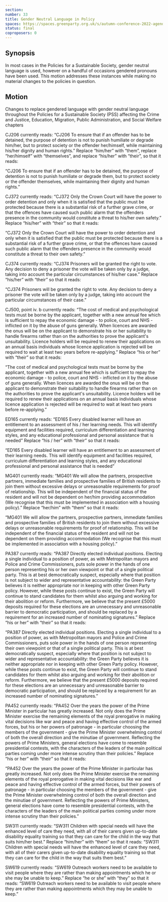 ```yaml
---
section:
number: 33
title: Gender Neutral Language in Policy
spaces: https://spaces.greenparty.org.uk/s/autumn-conference-2022-agenda-forum/?contentId=100063
status: final
coproposers: 0
---
```

## Synopsis
In most cases in the Policies for a Sustainable Society, gender neutral language is used, however on a handful of occasions gendered pronouns have been used. This motion addresses these instances while making no material changes to the policies in question.

## Motion
Changes to replace gendered language with gender neutral language throughout the Policies for a Sustainable Society (PSS) affecting the Crime and Justice, Education, Migration, Public Administration, and Social Welfare chapters

CJ206 currently reads:
“CJ206 To ensure that if an offender has to be detained, the purpose of detention is not to punish humiliate or degrade him/her, but to protect society or the offender her/himself, while maintaining his/her dignity and human rights.”
Replace “him/her” with “them”, replace “her/himself” with “themselves”, and replace “his/her” with “their”, so that it reads:

“CJ206 To ensure that if an offender has to be detained, the purpose of detention is not to punish humiliate or degrade them, but to protect society or the offender themselves, while maintaining their dignity and human rights.”

CJ372 currently reads:
“CJ372 Only the Crown Court will have the power to order detention and only when it is satisfied that the public must be protected because there is a substantial risk of a further grave crime, or that the offences have caused such public alarm that the offenders presence in the community would constitute a threat to his/her own safety.”
Replace “his/her” with “their” so that it reads:

“CJ372 Only the Crown Court will have the power to order detention and only when it is satisfied that the public must be protected because there is a substantial risk of a further grave crime, or that the offences have caused such public alarm that the offenders presence in the community would constitute a threat to their own safety.”

CJ374 currently reads:
“CJ374 Prisoners will be granted the right to vote. Any decision to deny a prisoner the vote will be taken only by a judge, taking into account the particular circumstances of his/her case.”
Replace “his/her” with “their” so that it reads:

“CJ374 Prisoners will be granted the right to vote. Any decision to deny a prisoner the vote will be taken only by a judge, taking into account the particular circumstances of their case.”

CJ500, point iv. b currently reads:
“The cost of medical and psychological tests must be borne by the applicant, together with a new annual fee which is sufficient to repay the economic damage - to police, court and NHS - inflicted on it by the abuse of guns generally. When licences are awarded the onus will be on the applicant to demonstrate his or her suitability to handle firearms rather than on the authorities to prove the applicant's unsuitability. Licence holders will be required to renew their applications on an annual basis individuals whose licence application is rejected will be required to wait at least two years before re-applying.”
Replace “his or her” with “their” so that it reads:

“The cost of medical and psychological tests must be borne by the applicant, together with a new annual fee which is sufficient to repay the economic damage - to police, court and NHS - inflicted on it by the abuse of guns generally. When licences are awarded the onus will be on the applicant to demonstrate their suitability to handle firearms rather than on the authorities to prove the applicant's unsuitability. Licence holders will be required to renew their applications on an annual basis individuals whose licence application is rejected will be required to wait at least two years before re-applying.”

ED165 currently reads:
“ED165 Every disabled learner will have an entitlement to an assessment of his / her learning needs. This will identify equipment and facilities required, curriculum differentiation and learning styles, and any educational professional and personal assistance that is needed”
Replace “his / her” with “their” so that it reads:

“ED165 Every disabled learner will have an entitlement to an assessment of their learning needs. This will identify equipment and facilities required, curriculum differentiation and learning styles, and any educational professional and personal assistance that is needed”

MG401 currently reads:
“MG401 We will allow the partners, prospective partners, immediate families and prospective families of British residents to join them without excessive delays or unreasonable requirements for proof of relationship. This will be independent of the financial status of the resident and will not be dependent on her/him providing accommodation (We recognise that this must be implemented in association with a housing policy).”
Replace “her/him” with “them” so that it reads:

“MG401 We will allow the partners, prospective partners, immediate families and prospective families of British residents to join them without excessive delays or unreasonable requirements for proof of relationship. This will be independent of the financial status of the resident and will not be dependent on them providing accommodation (We recognise that this must be implemented in association with a housing policy).”

PA387 currently reads:
“PA387 Directly elected individual positions. Electing a single individual to a position of power, as with Metropolitan mayors and Police and Crime Commissioners, puts sole power in the hands of one person representing his or her own viewpoint or that of a single political party. This is at best democratically suspect, especially where that position is not subject to wider and representative accountability: the Green Party believes it is neither appropriate nor in keeping with other Green Party policy. However, while these posts continue to exist, the Green Party will continue to stand candidates for them whilst also arguing and working for their abolition or reform. Furthermore, we believe that the present £5000 deposits required for these elections are an unnecessary and unreasonable barrier to democratic participation, and should be replaced by a requirement for an increased number of nominating signatures.”
Replace “his or her” with “their” so that it reads:

“PA387 Directly elected individual positions. Electing a single individual to a position of power, as with Metropolitan mayors and Police and Crime Commissioners, puts sole power in the hands of one person representing their own viewpoint or that of a single political party. This is at best democratically suspect, especially where that position is not subject to wider and representative accountability: the Green Party believes it is neither appropriate nor in keeping with other Green Party policy. However, while these posts continue to exist, the Green Party will continue to stand candidates for them whilst also arguing and working for their abolition or reform. Furthermore, we believe that the present £5000 deposits required for these elections are an unnecessary and unreasonable barrier to democratic participation, and should be replaced by a requirement for an increased number of nominating signatures.”

PA452 currently reads:
“PA452 Over the years the power of the Prime Minister in particular has greatly increased. Not only does the Prime Minister exercise the remaining elements of the royal prerogative in making vital decisions like war and peace and having effective control of the armed forces, but his or her powers of patronage - in particular choosing the members of the government - give the Prime Minister overwhelming control of both the overall direction and the minutiae of government. Reflecting the powers of Prime Ministers, general elections have come to resemble presidential contests, with the characters of the leaders of the main political parties coming under more intense scrutiny than their policies.”
Replace “his or her” with “their” so that it reads:

“PA452 Over the years the power of the Prime Minister in particular has greatly increased. Not only does the Prime Minister exercise the remaining elements of the royal prerogative in making vital decisions like war and peace and having effective control of the armed forces, but their powers of patronage - in particular choosing the members of the government - give the Prime Minister overwhelming control of both the overall direction and the minutiae of government. Reflecting the powers of Prime Ministers, general elections have come to resemble presidential contests, with the characters of the leaders of the main political parties coming under more intense scrutiny than their policies.”

SW311 currently reads:
“SW311 Children with special needs will have the enhanced level of care they need, with all of their carers given up-to-date disability equality training so that they can care for the child in the way that suits him/her best.”
Replace “him/her” with “them” so that it reads:
“SW311 Children with special needs will have the enhanced level of care they need, with all of their carers given up-to-date disability equality training so that they can care for the child in the way that suits them best.”

SW619 currently reads:
“SW619 Outreach workers need to be available to visit people where they are rather than making appointments which he or she may be unable to keep.”
Replace “he or she” with “they” so that it reads:
“SW619 Outreach workers need to be available to visit people where they are rather than making appointments which they may be unable to keep.”
